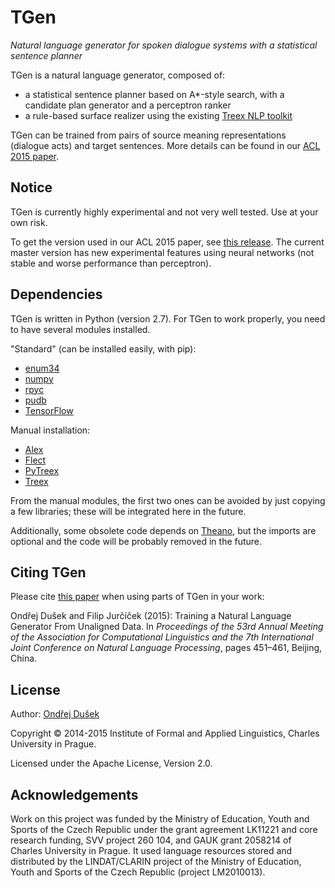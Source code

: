 TGen
====

*Natural language generator for spoken dialogue systems with a statistical sentence planner*

TGen is a natural language generator, composed of:
- a statistical sentence planner based on A*-style search, with a candidate plan generator and a perceptron ranker
- a rule-based surface realizer using the existing [Treex NLP toolkit](http://ufal.cz/treex)

TGen can be trained from pairs of source meaning representations (dialogue acts) and target sentences.
More details can be found in our [ACL 2015 paper](http://www.aclweb.org/anthology/P/P15/P15-1044.pdf).

Notice
------

TGen is currently highly experimental and not very well tested. Use at your own risk.

To get the version used in our ACL 2015 paper, see [this release](https://github.com/UFAL-DSG/tgen/releases/tag/ACL2015). The current master version has
new experimental features using neural networks (not stable and worse performance than perceptron).

Dependencies
------------

TGen is written in Python (version 2.7). For TGen to work properly, you need to have several modules installed.

"Standard" (can be installed easily, with pip):

- [enum34](https://pypi.python.org/pypi/enum34)
- [numpy](http://www.numpy.org/)
- [rpyc](https://pypi.python.org/pypi/rpyc/)
- [pudb](https://pypi.python.org/pypi/pudb)
- [TensorFlow](https://www.tensorflow.org/)

Manual installation:

- [Alex](https://github.com/UFAL-DSG/alex)
- [Flect](https://github.com/UFAL-DSG/flect)
- [PyTreex](https://github.com/ufal/pytreex)
- [Treex](http://ufal.cz/treex)

From the manual modules, the first two ones can be avoided by just copying a few libraries; these will be integrated here in the future.

Additionally, some obsolete code depends on [Theano](http://deeplearning.net/software/theano/), but the imports are optional and the code will be probably removed in the future.

Citing TGen
-----------

Please cite [this paper](http://www.aclweb.org/anthology/P/P15/P15-1044.pdf) when using parts of TGen in your work:

Ondřej Dušek and Filip Jurčíček (2015): Training a Natural Language Generator From Unaligned Data. In _Proceedings of the 53rd Annual Meeting of the Association for Computational Linguistics and the 7th International Joint Conference on Natural Language Processing_, pages 451–461, Beijing, China.

License
-------
Author: [Ondřej Dušek](http://ufal.cz/ondrej-dusek)

Copyright © 2014-2015 Institute of Formal and Applied Linguistics, Charles University in Prague.

Licensed under the Apache License, Version 2.0.

Acknowledgements
----------------

Work on this project was funded by the Ministry of Education, Youth and Sports of the Czech Republic under the grant agreement LK11221 and core research funding, SVV project 260 104, and GAUK grant 2058214 of Charles University in Prague. It used language resources stored and distributed by the LINDAT/CLARIN project of the Ministry of Education, Youth and Sports of the Czech Republic (project LM2010013).

